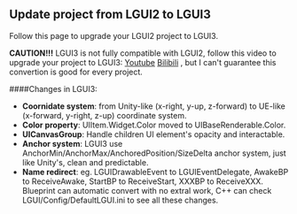 ## Update project from LGUI2 to LGUI3
Follow this page to upgrade your LGUI2 project to LGUI3.  

**CAUTION!!!** LGUI3 is not fully compatible with LGUI2, follow this video to upgrade your project to LGUI3: [Youtube](https://youtu.be/PSFG3nAJRHE) [Bilibili](https://www.bilibili.com/video/BV1sa411y7Zf?share_source=copy_web) , but I can't guarantee this convertion is good for every project.

####Changes in LGUI3:

* **Coornidate system**: from Unity-like (x-right, y-up, z-forward) to UE-like (x-forward, y-right, z-up) coordinate system.
* **Color property**: UIItem.Widget.Color moved to UIBaseRenderable.Color.
* **UICanvasGroup**: Handle children UI element's opacity and interactable.
* **Anchor system**: LGUI3 use AnchorMin/AnchorMax/AnchoredPosition/SizeDelta anchor system, just like Unity's, clean and predictable.
* **Name redirect**: eg. LGUIDrawableEvent to LGUIEventDelegate, AwakeBP to ReceiveAwake, StartBP to ReceiveStart, XXXBP to ReceiveXXX. Blueprint can automatic convert with no extral work, C++ can check LGUI/Config/DefaultLGUI.ini to see all these changes.
